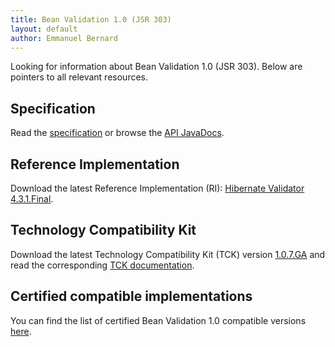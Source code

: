 ```yaml
---
title: Bean Validation 1.0 (JSR 303)
layout: default
author: Emmanuel Bernard
---
```


Looking for information about Bean Validation 1.0 (JSR 303). Below are pointers to all relevant
resources.

## Specification

Read the [specification](spec) or browse the [API JavaDocs](http://docs.jboss.org/hibernate/beanvalidation/spec/1.0/api/).

## Reference Implementation

Download the latest Reference Implementation (RI): [Hibernate Validator 4.3.1.Final](http://sourceforge.net/projects/hibernate/files/hibernate-validator/4.3.1.Final/).

## Technology Compatibility Kit

Download the latest Technology Compatibility Kit (TCK) version [1.0.7.GA](http://sourceforge.net/projects/hibernate/files/beanvalidation-tck/1.0.7.GA) and read the corresponding [TCK documentation](http://docs.jboss.org/hibernate/beanvalidation/tck/1.0/reference/html_single/).

## Certified compatible implementations

You can find the list of certified Bean Validation 1.0 compatible versions [here](/1.0/certified).
